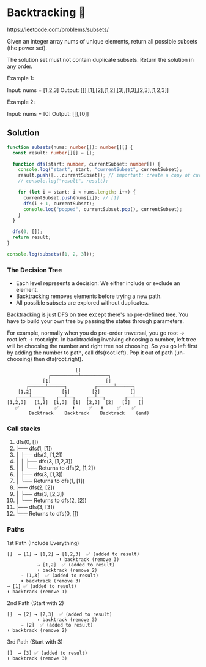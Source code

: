 # Backtracking 🤯

https://leetcode.com/problems/subsets/

Given an integer array nums of unique elements, return all possible
subsets
(the power set).

The solution set must not contain duplicate subsets. Return the solution in any order.

Example 1:

Input: nums = [1,2,3]
Output: [[],[1],[2],[1,2],[3],[1,3],[2,3],[1,2,3]]

Example 2:

Input: nums = [0]
Output: [[],[0]]

## Solution

```typescript
function subsets(nums: number[]): number[][] {
  const result: number[][] = [];

  function dfs(start: number, currentSubset: number[]) {
    console.log("start", start, "currentSubset", currentSubset);
    result.push([...currentSubset]); // important: create a copy of currentSubset instead of adding it directly
    // console.log("result", result);

    for (let i = start; i < nums.length; i++) {
      currentSubset.push(nums[i]); // [1]
      dfs(i + 1, currentSubset);
      console.log("popped", currentSubset.pop(), currentSubset);
    }
  }

  dfs(0, []);
  return result;
}

console.log(subsets([1, 2, 3]));
```

### The Decision Tree

- Each level represents a decision: We either include or exclude an element.
- Backtracking removes elements before trying a new path.
- All possible subsets are explored without duplicates.

Backtracking is just DFS on tree except there's no pre-defined tree. You have to build your own tree by passing the states through parameters.

For example, normally when you do pre-order traversal, you go root -> root.left -> root.right. In backtracking involving choosing a number, left tree will be choosing the number and right tree not choosing. So you go left first by adding the number to path, call dfs(root.left). Pop it out of path (un-choosing) then dfs(root.right).

```
                         []
               ┌──────────┴──────────┐
             [1]                    []
       ┌──────┴──────┐          ┌──────┴──────┐
    [1,2]           [1]        [2]           []
   ┌────┴────┐    ┌──┴──┐    ┌──┴──┐       ┌──┴──┐
[1,2,3]   [1,2]  [1,3]  [1]  [2,3]  [2]   [3]   []
   ✅       ⬆︎     ✅     ⬆︎     ✅   ⬆︎     ✅    ✅
        Backtrack    Backtrack    Backtrack    (end)

```

### Call stacks

1. dfs(0, [])
2. ├── dfs(1, [1])
3. │ ├── dfs(2, [1,2])
4. │ │ ├── dfs(3, [1,2,3])
5. │ │ └── Returns to dfs(2, [1,2])
6. │ ├── dfs(3, [1,3])
7. │ └── Returns to dfs(1, [1])
8. ├── dfs(2, [2])
9. │ ├── dfs(3, [2,3])
10. │ └── Returns to dfs(2, [2])
11. ├── dfs(3, [3])
12. └── Returns to dfs(0, [])

### Paths

1st Path (Include Everything)

```
[]  → [1] → [1,2] → [1,2,3]  ✅ (added to result)
                   ⬆︎ backtrack (remove 3)
           → [1,2]  ✅ (added to result)
           ⬆︎ backtrack (remove 2)
     → [1,3]  ✅ (added to result)
     ⬆︎ backtrack (remove 3)
→ [1] ✅ (added to result)
⬆︎ backtrack (remove 1)
```

2nd Path (Start with 2)

```
[]  → [2] → [2,3]  ✅ (added to result)
           ⬆︎ backtrack (remove 3)
     → [2]  ✅ (added to result)
⬆︎ backtrack (remove 2)
```

3rd Path (Start with 3)

```
[]  → [3] ✅ (added to result)
⬆︎ backtrack (remove 3)
```
